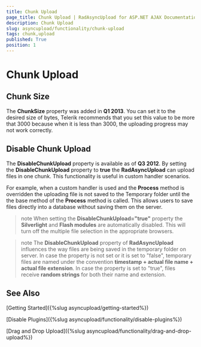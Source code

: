 ```yaml
---
title: Chunk Upload
page_title: Chunk Upload | RadAsyncUpload for ASP.NET AJAX Documentation
description: Chunk Upload
slug: asyncupload/functionality/chunk-upload
tags: chunk,upload
published: True
position: 1
---
```


# Chunk Upload



## Chunk Size

The **ChunkSize** property was added in **Q1 2013**. You can set it to the desired size of bytes, Telerik recommends that you set this value to be more that 3000 because when it is less than 3000, the uploading progress may not work correctly.

## Disable Chunk Upload

The **DisableChunkUpload** property is available as of **Q3 2012**. By setting the **DisableChunkUpload** property to **true** the **RadAsyncUpload** can upload files in one chunk. This functionality is useful in custom handler scenarios.

For example, when a custom handler is used and the **Process** method is overridden the uploading file is not saved to the Temporary folder until the the base method of the **Process** method is called. This allows users to save files directly into a database without saving them on the server.

>note When setting the **DisableChunkUpload="true"** property the **Silverlight** and **Flash modules** are automatically disabled. This will turn off the multiple file selection in the appropriate browsers.
>

>note The **DisableChunkUpload** property of **RadAsyncUpload** influences the way files are being saved in the temporary folder on server. In case the property is not set or it is set to "false", temporary files are named under the convention **timestamp + actual file name + actual file extension**. In case the property is set to "true", files receive **random strings** for both their name and extension.
>


## See Also

[Getting Started]({%slug asyncupload/getting-started%})

[Disable Plugins]({%slug asyncupload/functionality/disable-plugins%})

[Drag and Drop Upload]({%slug asyncupload/functionality/drag-and-drop-upload%})
